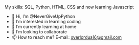 My skills: SQL, Python, HTML, CSS and now learning Javascript

- 👋 Hi, I’m @NeverGiveUpPython
- 👀 I’m interested in learning coding
- 🌱 I’m currently learning at home
- 💞️ I’m looking to collaborate
- 📫 How to reach me? E-mail: overlordua16@gmail.com

<!---
NeverGiveUpPython/NeverGiveUpPython is a ✨ special ✨ repository because its `README.md` (this file) appears on your GitHub profile.
You can click the Preview link to take a look at your changes.
--->
